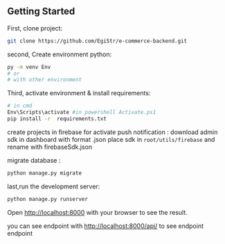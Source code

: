 ## Getting Started

First, clone project:

```bash
git clone https://github.com/EgiStr/e-commerce-backend.git

```

second, Create environment python:

```bash
py -m venv Env
# or
# with other environment 
```

Third, activate environment & install requirements:


```bash
# in cmd 
Env\Scripts\activate #in powershell Activate.ps1
pip install -r  requirements.txt

```

create projects in firebase for activate push notification :
download admin sdk in dashboard with format .json
place sdk in `root/utils/firebase`
and rename with firebaseSdk.json

migrate database :
```bash
python manage.py migrate
```

last,run the development server:

```bash
python manage.py runserver
``` 

Open [http://localhost:8000](http://localhost:8000) with your browser to see the result.

you can see endpoint with [http://localhost:8000/api/](http://localhost:8000/api/) to see endpoint endpoint 